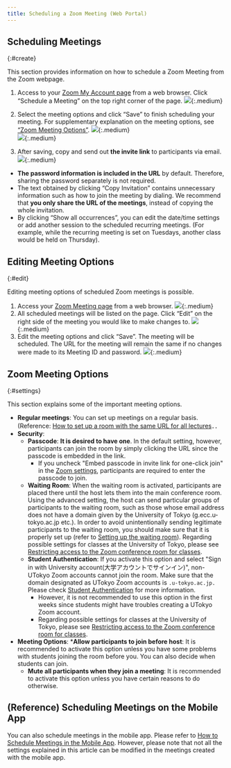 ```yaml
---
title: Scheduling a Zoom Meeting (Web Portal)
---
```


## Scheduling Meetings
{:#create}

This section provides information on how to schedule a Zoom Meeting from the Zoom webpage.

1. Access to your [Zoom My Account page](https://zoom.us/profile) from a web browser. Click “Schedule a Meeting” on the top right corner of the page. 
![](/zoom/img/zoom_create_1.png){:.medium}  

2. Select the meeting options and click “Save” to finish scheduling your meeting. For supplementary explanation on the meeting options, see [“Zoom Meeting Options”](#settings).
![](/zoom/img/zoom_create_2.png){:.medium}  
![](/zoom/img/zoom_create_3.png){:.medium}  

3. After saving, copy and send out **the invite link** to participants via email.  
![](/zoom/img/zoom_create_4.png){:.medium}  
  * **The password information is included in the URL** by default. Therefore, sharing the password separately is not required.
  * The text obtained by clicking “Copy Invitation” contains unnecessary information such as how to join the meeting by dialing. We recommend that **you only share the URL of the meetings**, instead of copying the whole invitation.  
  * By clicking “Show all occurrences”, you can edit the date/time settings or add another session to the scheduled recurring meetings. (For example, while the recurring meeting is set on Tuesdays, another class would be held on Thursday).

## Editing Meeting Options
{:#edit}

Editing meeting options of scheduled Zoom meetings is possible.

1. Access your [Zoom Meeting page](https://u-tokyo-ac-jp.zoom.us/meeting#/upcoming) from a web browser.
![](/zoom/img/auth_meeting_1.png){:.medium} 
2. All scheduled meetings will be listed on the page. Click “Edit” on the right side of the meeting you would like to make changes to.
![](zoom/img/auth_meeting_2.png){:.medium}
3. Edit the meeting options and click “Save”. The meeting will be scheduled. The URL for the meeting will remain the same if no changes were made to its Meeting ID and password.
![](/zoom/img/zoom_create_3.png){:.medium}  

## Zoom Meeting Options
{:#settings}

This section explains some of the important meeting options. 

  * **Regular meetings**: You can set up meetings on a regular basis. (Reference: [How to set up a room with the same URL for all  lectures](how/faculty_members/schedule)．．
  * **Security**: 
    * **Passcode**: **It is desired to have one**. In the default setting, however, participants can join the room by simply clicking the URL since the passcode is embedded in the link.
      * If you uncheck "Embed passcode in invite link for one-click join" in the [Zoom settings](https://zoom.us/profile/setting), participants are required to enter the passcode to join. 
    * **Waiting Room**: When the waiting room is activated, participants are placed there until the host lets them into the main conference room. Using the advanced setting, the host can send particular groups of participants to the waiting room, such as those whose email address does not have a domain given by the University of Tokyo (g.ecc.u-tokyo.ac.jp etc.). In order to avoid unintentionally sending legitimate participants to the waiting room, you should make sure that it is properly set up (refer to [Setting up the waiting room](waiting_room)). Regarding possible settings for classes at the University of Tokyo, please see [Restricting access to the Zoom conference room for classes](/faculty_members/zoom_access_control).
    * **Student Authentication**: If you activate this option and select "Sign in with University account(大学アカウントでサインイン)", non-UTokyo Zoom accounts cannot join the room. Make sure that the domain designated as UTokyo Zoom accounts is `.u-tokyo.ac.jp.` Please check [Student Authentication](auth) for more information.
      * However, it is not recommended to use this option in the first weeks since students might have troubles creating a UTokyo Zoom account.
      * Regarding possible settings for classes at the University of Tokyo, please see [Restricting access to the Zoom conference room for classes](/faculty_members/zoom_access_control).
* **Meeting Options**:
  ***Allow participants to join before host**: It is recommended to activate this option unless you have some problems with students joining the room before you. You can also decide when students can join.
  * **Mute all participants when they join a meeting**: It is recommended to activate this option unless you have certain reasons to do otherwise.

## (Reference) Scheduling Meetings on the Mobile App

You can also schedule meetings in the mobile app. Please refer to [How to Schedule Meetings in the Mobile App](create_room_software). However, please note that not all the settings explained in this article can be modified in the meetings created with the mobile app.



